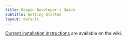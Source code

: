 ```yaml
---
title: Bespin Developer's Guide
subtitle: Getting Started
layout: default
---
```


[Current installation instructions][1] are available on the wiki.

[1]: https://wiki.mozilla.org/Labs/Bespin/DeveloperGuide/Setup
